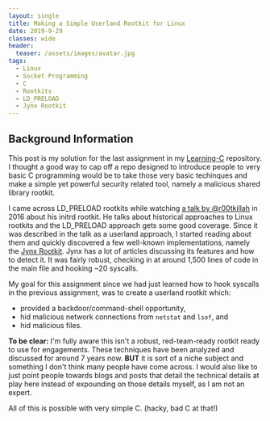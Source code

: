 ```yaml
---
layout: single
title: Making a Simple Userland Rootkit for Linux 
date: 2019-9-29
classes: wide
header:
  teaser: /assets/images/avatar.jpg
tags:
  - Linux
  - Socket Programming
  - C
  - Rootkits
  - LD_PRELOAD
  - Jynx Rootkit
--- 
```


## Background Information
This post is my solution for the last assignment in my [Learning-C](https://github.com/h0mbre/Learning-C) repository. I thought a good way to cap off a repo designed to introduce people to very basic C programming would be to take those very basic techinques and make a simple yet powerful security related tool, namely a malicious shared library rootkit.

I came across LD_PRELOAD rootkits while watching [a talk by @r00tkillah](https://www.youtube.com/watch?v=wyRRbow4-bc&feature=youtu.be) in 2016 about his initrd rootkit. He talks about historical approaches to Linux rootkits and the LD_PRELOAD approach gets some good coverage. Since it was described in the talk as a userland approach, I started reading about them and quickly discovered a few well-known implementations, namely the [Jynx Rootkit](https://github.com/chokepoint/Jynx2). Jynx has a lot of articles discussing its features and how to detect it. It was fairly robust, checking in at around 1,500 lines of code in the main file and hooking ~20 syscalls. 

My goal for this assignment since we had just learned how to hook syscalls in the previous assignment, was to create a userland rootkit which:
- provided a backdoor/command-shell opportunity,
- hid malicious network connections from `netstat` and `lsof`, and
- hid malicious files. 

**To be clear:** I'm fully aware this isn't a robust, red-team-ready rootkit ready to use for engagements. These techniques have been analyzed and discussed for around 7 years now. **BUT** it is sort of a niche subject and something I don't think many people have come across. I would also like to just point people towards blogs and posts that detail the technical details at play here instead of expounding on those details myself, as I am not an expert. 

All of this is possible with very simple C. (hacky, bad C at that!) 

